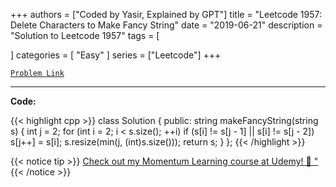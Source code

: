 
+++
authors = ["Coded by Yasir, Explained by GPT"]
title = "Leetcode 1957: Delete Characters to Make Fancy String"
date = "2019-06-21"
description = "Solution to Leetcode 1957"
tags = [
    
]
categories = [
    "Easy"
]
series = ["Leetcode"]
+++



[`Problem Link`](https://leetcode.com/problems/delete-characters-to-make-fancy-string/description/)

---

**Code:**

{{< highlight cpp >}}
class Solution {
public:
    string makeFancyString(string s) {
        int j = 2;
        for (int i = 2; i < s.size(); ++i)
            if (s[i] != s[j - 1] || s[i] != s[j - 2])
                s[j++] = s[i];
        s.resize(min(j, (int)s.size()));
        return s;
    }
};
{{< /highlight >}}


{{< notice tip >}}
[Check out my Momentum Learning course at Udemy! 🚀 "](https://www.udemy.com/course/blind-75-the-data-structures-and-algorithms-essentials/)
{{< /notice >}}

